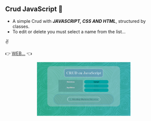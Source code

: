 ## Crud JavaScript :walking:

-   A simple Crud with **_JAVASCRIPT, CSS AND HTML_**, structured by classes.
-   To edit or delete you must select a name from the list...

:v:

:point_right: [WEB...](https://crudinclasses.netlify.app/ 'WEB...') :point_left:

<div>
<p style = 'text-align:center;'>
<img src="./imgReadme/screenshot.PNG" alt="JuveYell" width="300px">
</p>
</div>
